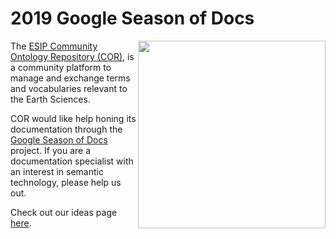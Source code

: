 2019 Google Season of Docs
===================================

<img src="http://cor.esipfed.org/esip_cor_logo.png" align="right" width="300" />

The [ESIP Community Ontology Repository (COR)](https://esipfed.org), is a community platform to manage and exchange terms and vocabularies relevant to the Earth Sciences.  

COR would like help honing its documentation through the [Google Season of Docs](https://developers.google.com/season-of-docs/) project. If you are a documentation specialist with an interest in semantic technology, please help us out.

Check out our ideas page [here](https://github.com/ESIPFed/SeasonOfDocs/issues).
